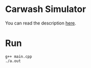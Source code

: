 # Carwash Simulator

You can read the description [here](Project2-Carwash-Simulator/Description.pdf).

# Run
    g++ main.cpp
    ./a.out
